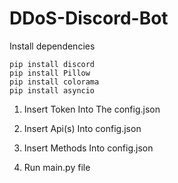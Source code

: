 # DDoS-Discord-Bot

Install dependencies
```
pip install discord
pip install Pillow
pip install colorama
pip install asyncio
```
1. Insert Token Into The config.json

2. Insert Api(s) Into config.json

3. Insert Methods Into config.json

4. Run main.py file
